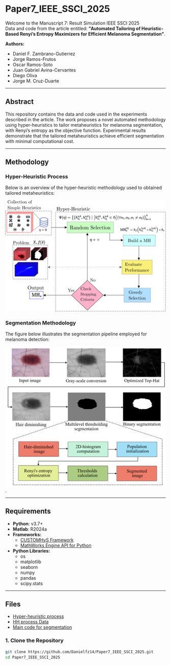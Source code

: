 # Paper7_IEEE_SSCI_2025

Welcome to the Manuscript 7: Result Simulation IEEE SSCI 2025  
Data and code from the article entitled: **"Automated Tailoring of Heuristic-Based Renyi’s Entropy Maximizers for Efficient Melanoma Segmentation"**.  

**Authors:**  
- Daniel F. Zambrano-Gutierrez  
- Jorge Ramos-Frutos  
- Oscar Ramos-Soto  
- Juan Gabriel Avina-Cervantes  
- Diego Oliva  
- Jorge M. Cruz-Duarte  

---

## Abstract  
This repository contains the data and code used in the experiments described in the article. The work proposes a novel automated methodology using hyper-heuristics to tailor metaheuristics for melanoma segmentation, with Renyi’s entropy as the objective function. Experimental results demonstrate that the tailored metaheuristics achieve efficient segmentation with minimal computational cost.

---
## Methodology  

### Hyper-Heuristic Process  

Below is an overview of the hyper-heuristic methodology used to obtained tailored metaheuristics:  

![Hyper-Heuristic Process](imgP/Meto2.jpg)  

### Segmentation Methodology  

The figure below illustrates the segmentation pipeline employed for melanoma detection:  

![Segmentation Pipeline](imgP/SSCIdiagram.png).  

---

## Requirements  

- **Python**: v3.7+  
- **Matlab**: R2024a  
- **Frameworks:**  
  - [CUSTOMHyS Framework](https://github.com/jcrvz/customhys.git)  
  - [MathWorks Engine API for Python](https://www.mathworks.com/help/matlab/matlab_external/install-the-matlab-engine-for-python.html)  
- **Python Libraries:**  
  - os  
  - matplotlib  
  - seaborn  
  - numpy  
  - pandas  
  - scipy.stats  

---

## Files
* [Hyper-heuristic process](https://github.com/Danielfz14/Paper7_IEEE_SSCI_2025/blob/main/Random2.py)
* [HH process Data](https://github.com/Danielfz14/Paper7_IEEE_SSCI_2025/blob/main/DataHH.txt)
* [Main code for segmentation](https://github.com/Danielfz14/Paper7_IEEE_SSCI_2025/blob/main/datacole.m)

### 1. Clone the Repository  
```bash
git clone https://github.com/Danielfz14/Paper7_IEEE_SSCI_2025.git
cd Paper7_IEEE_SSCI_2025
